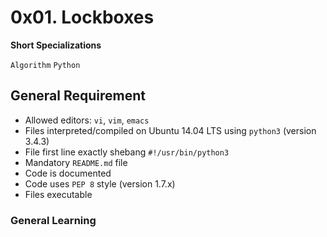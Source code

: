 # 0x01. Lockboxes

**Short Specializations**

`Algorithm` `Python`

## General Requirement

- Allowed editors: `vi`, `vim`, `emacs`
- Files interpreted/compiled on Ubuntu 14.04 LTS using `python3` (version 3.4.3)
- File first line exactly shebang `#!/usr/bin/python3`
- Mandatory `README.md` file
- Code is documented
- Code uses `PEP 8` style (version 1.7.x)
- Files executable

### General Learning
